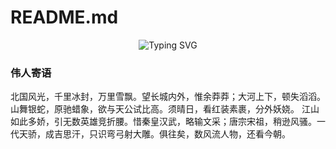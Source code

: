 # README.md
 
<div align="center">
    <img src="https://readme-typing-svg.demolab.com?font=Fira+Code&pause=1000&color=7bf763&width=435&lines=欢迎来到遮面科技！&center=true&size=27" alt="Typing SVG" />
  </a>
</div>
 

 
### 伟人寄语
北国风光，千里冰封，万里雪飘。望长城内外，惟余莽莽；大河上下，顿失滔滔。山舞银蛇，原驰蜡象，欲与天公试比高。须晴日，看红装素裹，分外妖娆。
江山如此多娇，引无数英雄竞折腰。惜秦皇汉武，略输文采；唐宗宋祖，稍逊风骚。一代天骄，成吉思汗，只识弯弓射大雕。俱往矣，数风流人物，还看今朝。
